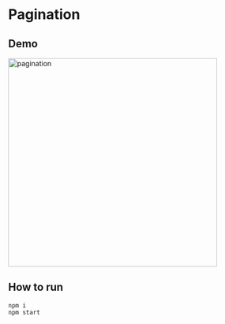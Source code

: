 # Pagination

## Demo
<img width="423" alt="pagination" src="https://github.com/ESJiang/Pagination/assets/43910771/8201797c-4412-457a-a72d-e96eb7a266c2">

## How to run
```shell
npm i
npm start
```

